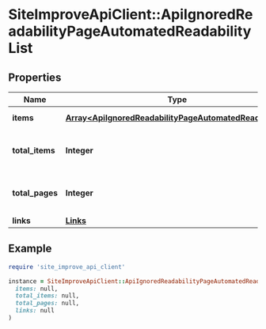 # SiteImproveApiClient::ApiIgnoredReadabilityPageAutomatedReadabilityList

## Properties

| Name | Type | Description | Notes |
| ---- | ---- | ----------- | ----- |
| **items** | [**Array&lt;ApiIgnoredReadabilityPageAutomatedReadability&gt;**](ApiIgnoredReadabilityPageAutomatedReadability.md) | Set of items. |  |
| **total_items** | **Integer** | Total number of items in result set. |  |
| **total_pages** | **Integer** | Total number of pages in result set. |  |
| **links** | [**Links**](Links.md) |  | [optional] |

## Example

```ruby
require 'site_improve_api_client'

instance = SiteImproveApiClient::ApiIgnoredReadabilityPageAutomatedReadabilityList.new(
  items: null,
  total_items: null,
  total_pages: null,
  links: null
)
```

